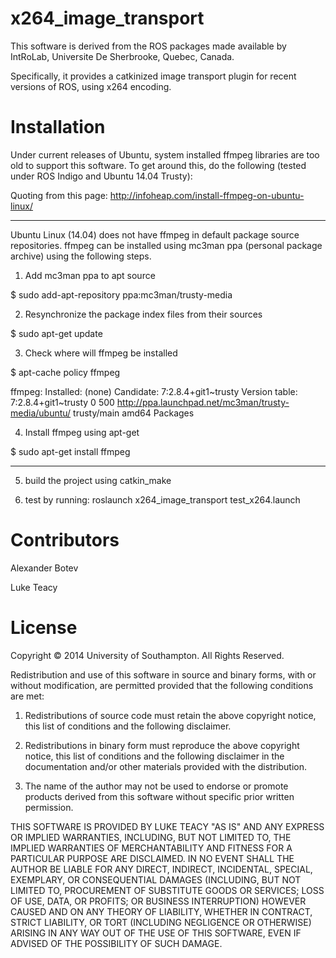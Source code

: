 x264_image_transport
====================

This software is derived from the ROS packages made available by IntRoLab, Universite De Sherbrooke, Quebec, Canada.

Specifically, it provides a catkinized image transport plugin for recent versions of ROS, using x264 encoding.

Installation
============
Under current releases of Ubuntu, system installed ffmpeg libraries are too old to support this software. To get around this, do the following (tested under ROS Indigo and Ubuntu 14.04 Trusty):

Quoting from this page: http://infoheap.com/install-ffmpeg-on-ubuntu-linux/

--------------

Ubuntu Linux (14.04) does not have ffmpeg in default package source repositories. ffmpeg can be installed using mc3man ppa (personal package archive) using the following steps.

1. Add mc3man ppa to apt source

$ sudo add-apt-repository ppa:mc3man/trusty-media

2. Resynchronize the package index files from their sources

$ sudo apt-get update

3. Check where will ffmpeg be installed

$ apt-cache policy ffmpeg

ffmpeg:
  Installed: (none)
  Candidate: 7:2.8.4+git1~trusty
  Version table:
     7:2.8.4+git1~trusty 0
        500 http://ppa.launchpad.net/mc3man/trusty-media/ubuntu/ trusty/main amd64 Packages

4. Install ffmpeg using apt-get

$ sudo apt-get install ffmpeg

--------------

5. build the project using catkin_make

6. test by running: roslaunch x264_image_transport test_x264.launch

Contributors
============
Alexander Botev

Luke Teacy

License
=======
Copyright © 2014 University of Southampton. All Rights Reserved.

Redistribution and use of this software in source and binary forms, with or without modification, are permitted provided that the following conditions are met:

1. Redistributions of source code must retain the above copyright notice, this list of conditions and the following disclaimer.

2. Redistributions in binary form must reproduce the above copyright notice, this list of conditions and the following disclaimer in the documentation and/or other materials provided with the distribution.

3. The name of the author may not be used to endorse or promote products derived from this software without specific prior written permission.

THIS SOFTWARE IS PROVIDED BY LUKE TEACY "AS IS" AND ANY EXPRESS OR IMPLIED WARRANTIES, INCLUDING, BUT NOT LIMITED TO, THE IMPLIED WARRANTIES OF MERCHANTABILITY AND FITNESS FOR A PARTICULAR PURPOSE ARE DISCLAIMED. IN NO EVENT SHALL THE AUTHOR BE LIABLE FOR ANY DIRECT, INDIRECT, INCIDENTAL, SPECIAL, EXEMPLARY, OR CONSEQUENTIAL DAMAGES (INCLUDING, BUT NOT LIMITED TO, PROCUREMENT OF SUBSTITUTE GOODS OR SERVICES; LOSS OF USE, DATA, OR PROFITS; OR BUSINESS INTERRUPTION) HOWEVER CAUSED AND ON ANY THEORY OF LIABILITY, WHETHER IN CONTRACT, STRICT LIABILITY, OR TORT (INCLUDING NEGLIGENCE OR OTHERWISE) ARISING IN ANY WAY OUT OF THE USE OF THIS SOFTWARE, EVEN IF ADVISED OF THE POSSIBILITY OF SUCH DAMAGE.
